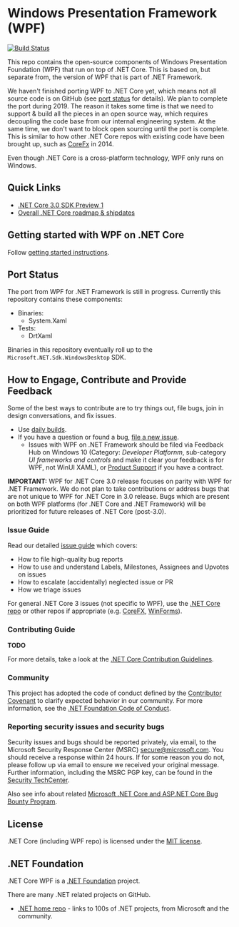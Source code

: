 # Windows Presentation Framework (WPF)

[![Build Status](https://dnceng.visualstudio.com/internal/_apis/build/status/dotnet.wpf)](https://dnceng.visualstudio.com/internal/_build/latest?definitionId=234)

This repo contains the open-source components of Windows Presentation Foundation (WPF) that run on top of .NET Core.
This is based on, but separate from, the version of WPF that is part of .NET Framework.

We haven't finished porting WPF to .NET Core yet, which means not all source code is on GitHub (see [port status](#port-status) for details).
We plan to complete the port during 2019.
The reason it takes some time is that we need to support & build all the pieces in an open source way,
which requires decoupling the code base from our internal engineering system.
At the same time, we don't want to block open sourcing until the port is complete.
This is similar to how other .NET Core repos with existing code have been brought up, such as [CoreFx](https://github.com/dotnet/corefx) in 2014.

Even though .NET Core is a cross-platform technology, WPF only runs on Windows.



## Quick Links

* [.NET Core 3.0 SDK Preview 1](https://www.microsoft.com/net/download)
* [Overall .NET Core roadmap & shipdates](https://github.com/dotnet/core/blob/master/roadmap.md)



## Getting started with WPF on .NET Core

Follow [getting started instructions](Documentation/getting-started.md).



## Port Status

The port from WPF for .NET Framework is still in progress. Currently this repository contains these components:

* Binaries:
  * System.Xaml
* Tests:
  * DrtXaml

Binaries in this repository eventually roll up to the `Microsoft.NET.Sdk.WindowsDesktop` SDK.



## How to Engage, Contribute and Provide Feedback

Some of the best ways to contribute are to try things out, file bugs, join in design conversations, and fix issues.

* Use [daily builds](Documentation/getting-started.md#installation).
* If you have a question or found a bug, [file a new issue](https://github.com/dotnet/wpf/issues/new).
    * Issues with WPF on .NET Framework should be filed via Feedback Hub on Windows 10 (Category: *Developer Platfornm*, sub-category *UI frameworks and controls* and make it clear your feedback is for WPF, not WinUI XAML), or [Product Support](https://support.microsoft.com/en-us/contactus?ws=support) if you have a contract.

**IMPORTANT:** WPF for .NET Core 3.0 release focuses on parity with WPF for .NET Framework.
We do not plan to take contributions or address bugs that are not unique to WPF for .NET Core in 3.0 release.
Bugs which are present on both WPF platforms (for .NET Core and .NET Framework) will be prioritized for future releases of .NET Core (post-3.0).

### Issue Guide

Read our detailed [issue guide](Documentation/issue-guide.md) which covers:

* How to file high-quality bug reports
* How to use and understand Labels, Milestones, Assignees and Upvotes on issues
* How to escalate (accidentally) neglected issue or PR
* How we triage issues

For general .NET Core 3 issues (not specific to WPF), use the [.NET Core repo](https://github.com/dotnet/core/issues) or other repos if appropriate (e.g. [CoreFX](https://github.com/dotnet/corefx/issues), [WinForms](https://github.com/dotnet/winforms/issues)).

### Contributing Guide

**TODO**

For more details, take a look at the [.NET Core Contribution Guidelines](https://github.com/dotnet/coreclr/blob/master/Documentation/project-docs/contributing.md).

### Community

This project has adopted the code of conduct defined by the [Contributor Covenant](https://contributor-covenant.org/) to clarify expected behavior in our community.
For more information, see the [.NET Foundation Code of Conduct](https://dotnetfoundation.org/code-of-conduct).

### Reporting security issues and security bugs

Security issues and bugs should be reported privately, via email, to the Microsoft Security Response Center (MSRC) <secure@microsoft.com>.
You should receive a response within 24 hours.
If for some reason you do not, please follow up via email to ensure we received your original message.
Further information, including the MSRC PGP key, can be found in the [Security TechCenter](https://www.microsoft.com/msrc/faqs-report-an-issue).

Also see info about related [Microsoft .NET Core and ASP.NET Core Bug Bounty Program](https://www.microsoft.com/msrc/bounty-dot-net-core).



## License

.NET Core (including WPF repo) is licensed under the [MIT license](LICENSE.TXT).



## .NET Foundation

.NET Core WPF is a [.NET Foundation](https://www.dotnetfoundation.org/projects) project.

There are many .NET related projects on GitHub.

* [.NET home repo](https://github.com/Microsoft/dotnet) - links to 100s of .NET projects, from Microsoft and the community.
